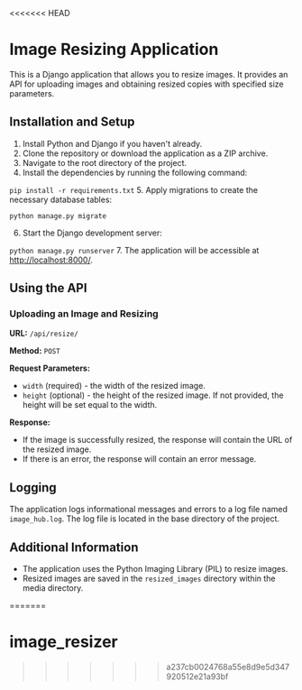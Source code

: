 <<<<<<< HEAD
# Image Resizing Application

This is a Django application that allows you to resize images. It provides an API for uploading images and obtaining resized copies with specified size parameters.

## Installation and Setup

1. Install Python and Django if you haven't already.
2. Clone the repository or download the application as a ZIP archive.
3. Navigate to the root directory of the project.
4. Install the dependencies by running the following command:

`pip install -r requirements.txt`
5. Apply migrations to create the necessary database tables:

`python manage.py migrate`

6. Start the Django development server:

`python manage.py runserver`
7. The application will be accessible at 
[http://localhost:8000/](http://localhost:8000/).

## Using the API

### Uploading an Image and Resizing

**URL:** `/api/resize/`

**Method:** `POST`

**Request Parameters:**
- `width` (required) - the width of the resized image.
- `height` (optional) - the height of the resized image. If not provided, the height will be set equal to the width.

**Response:**
- If the image is successfully resized, the response will contain the URL of the resized image.
- If there is an error, the response will contain an error message.

## Logging

The application logs informational messages and errors to a log file named `image_hub.log`. The log file is located in the base directory of the project.

## Additional Information

- The application uses the Python Imaging Library (PIL) to resize images.
- Resized images are saved in the `resized_images` directory within the media directory.

=======
# image_resizer
>>>>>>> a237cb0024768a55e8d9e5d347920512e21a93bf
